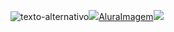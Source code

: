 ![texto-alternativo](link-da-imagem)![]()![](https://img.shields.io/badge/JavaScript-323330?style=for-the-badge&logo=javascript&logoColor=F7DF1E)[Alura](https://www.alura.com.br)[Imagem](link-do-site)[![](https://img.shields.io/badge/Instagram-E4405F?style=for-the-badge&logo=instagram&logoColor=white)](https://www.instagram.com/aluraonline/)
